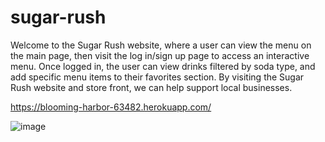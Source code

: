 # sugar-rush

Welcome to the Sugar Rush website, where a user can view the menu on the main page, then visit the log in/sign up page to access an interactive menu. Once logged in, the user can view drinks filtered by soda type, and add specific menu items to their favorites section. By visiting the Sugar Rush website and store front, we can help support local businesses.

https://blooming-harbor-63482.herokuapp.com/

![image](https://user-images.githubusercontent.com/73211852/110192911-2a484580-7dee-11eb-93b2-7c8399b14b3b.png)



